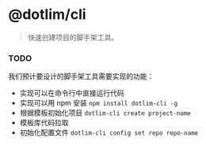 # @dotlim/cli

> 快速创建项目的脚手架工具。

### TODO

我们预计要设计的脚手架工具需要实现的功能：

- 实现可以在命令行中直接运行代码
- 实现可以用 npm 安装 `npm install dotlim-cli -g`
- 根据模板初始化项目 `dotlim-cli create project-name`
- 模板库代码拉取
- 初始化配置文件 `dotlim-cli config set repo repo-name`
